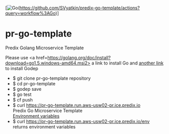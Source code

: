 [![Go](https://github.com/SVyatkin/predix-go-template/workflows/Go/badge.svg)(https://github.com/SVyatkin/predix-go-template/actions?query=workflow%3AGo)]
# pr-go-template
Predix Golang Microservice Template

Please use  <a href=https://golang.org/doc/install?download=go1.5.windows-amd64.msi2> a link </a> to install Go and <a href=https://github.com/tools/godep/blob/master/Readme.md> another link </a> to install Godep

- $ git clone pr-go-template repository
- $ cd pr-go-template
- $ godep save
- $ go test
- $ cf push
- $ curl https://pr-go-template.run.aws-usw02-pr.ice.predix.io
    <div >Predix Go Microservice Template</div><a href='/env' target='_blank'>Environment variables</a>
- $ curl https://pr-go-template.run.aws-usw02-pr.ice.predix.io/env
    returns environment variables
